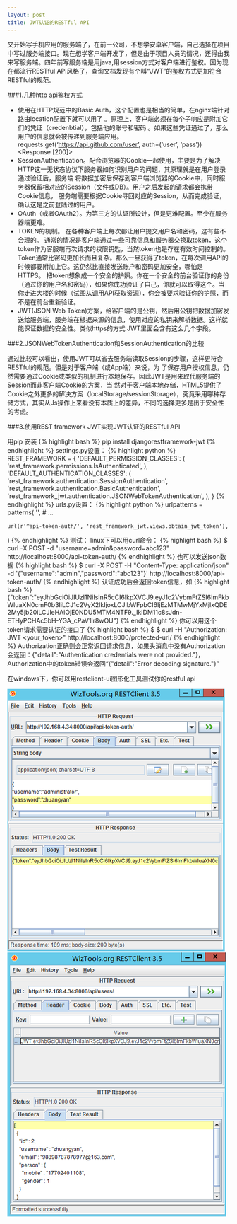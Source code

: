 ```yaml
---
layout: post
title: JWT认证的RESTful API
---
```


 又开始写手机应用的服务端了，在前一公司，不想学安卓客户端，自己选择在项目中写过服务端接口。现在想学客户端开发了，但是由于项目人员的情况，还得由我来写服务端。四年前写服务端是用java,用session方式对客户端进行鉴权。因为现在都流行RESTful API风格了，查询文档发现有个叫“JWT”的鉴权方式更加符合RESTful的规范。

###1.几种http api鉴权方式

*  使用在HTTP规范中的Basic Auth，这个配置也是相当的简单，在nginx端针对路由location配置下就可以用了 。原理上，客户端必须在每个子响应是附加它们的凭证（credenbtial），包括他的账号和密码 。如果这些凭证通过了，那么用户的信息就会被传递到服务端应用。
requests.get(‘https://api.github.com/user’, auth=(‘user’, ‘pass’))
<Response [200]>
*  SessionAuthentication。配合浏览器的Cookie一起使用，主要是为了解决HTTP这一无状态协议下服务器如何识别用户的问题，其原理就是在用户登录通过验证后，服务端 将数据加密后保存到客户端浏览器的Cookie中，同时服务器保留相对应的Session（文件或DB）。用户之后发起的请求都会携带Cookie信息， 服务端需要根据Cookie寻回对应的Session，从而完成验证，确认这是之前登陆过的用户。
*  OAuth（或者OAuth2）。为第三方的认证所设计，但是更难配置。至少在服务器端更难。
*  TOKEN的机制。 在各种客户端上每次都让用户提交用户名和密码，这有些不合理的。 通常的情况是客户端通过一些可靠信息和服务器交换取token，这个token作为客服端再次请求的权限钥匙，当然token也是存在有效时间控制的。 Token通常比密码更加长而且复杂。那么一旦获得了token，在每次调用API的时候都要附加上它。这仍然比直接发送账户和密码更加安全，哪怕是 HTTPS。
把token想象成一个安全的护照。你在一个安全的前台验证你的身份（通过你的用户名和密码），如果你成功验证了自己，你就可以取得这个。当你走进大楼的时候（试图从调用API获取资源），你会被要求验证你的护照，而不是在前台重新验证。
*  JWT(JSON Web Token)方案，给客户端的是公钥，然后用公钥把数据加密发送给服务端，服务端在根据来源的信息，使用对应的私钥来解析数据。这样就能保证数据的安全性。类似https的方式 JWT里面会含有这么几个字段。


###2.JSONWebTokenAuthentication和SessionAuthentication的比较

通过比较可以看出，使用JWT可以省去服务端读取Session的步骤，这样更符合RESTful的规范。但是对于客户端（或App端）来说，为 了保存用户授权信息，仍然需要通过Cookie或类似的机制进行本地保存。因此JWT是用来取代服务端的Session而非客户端Cookie的方案，当 然对于客户端本地存储，HTML5提供了Cookie之外更多的解决方案（localStorage/sessionStorage），究竟采用哪种存储方式，其实从Js操作上来看没有本质上的差异，不同的选择更多是出于安全性的考虑。


###3.使用REST framework JWT实现JWT认证的RESTful API

用pip 安装
{% highlight bash %}
    pip install djangorestframework-jwt 
{% endhighlight %}
settings.py设置：
{% highlight python %}
REST_FRAMEWORK = {
    'DEFAULT_PERMISSION_CLASSES': (
        'rest_framework.permissions.IsAuthenticated',
    ),
    'DEFAULT_AUTHENTICATION_CLASSES': (
        'rest_framework.authentication.SessionAuthentication',
        'rest_framework.authentication.BasicAuthentication',
        'rest_framework_jwt.authentication.JSONWebTokenAuthentication',
    ),
}
{% endhighlight %}
urls.py设置：
{% highlight python %}
urlpatterns = patterns(
    '',
    # ...

    url(r'^api-token-auth/', 'rest_framework_jwt.views.obtain_jwt_token'),
)
{% endhighlight %}
测试：
linux下可以用curl命令：
{% highlight bash  %}
$ curl -X POST -d "username=admin&password=abc123" http://localhost:8000/api-token-auth/
{% endhighlight %}
也可以发送json数据
{% highlight bash  %}
$ curl -X POST -H "Content-Type: application/json" -d '{"username":"admin","password":"abc123"}' http://localhost:8000/api-token-auth/
{% endhighlight %}
认证成功后会返回token信息，如
{% highlight bash  %}
{"token":"eyJhbGciOiJIUzI1NiIsInR5cCI6IkpXVCJ9.eyJ1c2VybmFtZSI6ImFkbWluaXN0cmF0b3IiLCJ1c2VyX2lkIjoxLCJlbWFpbCI6IjEzMTMwMjYxMjIxQDE2My5jb20iLCJleHAiOjE0NDU5MTM4NTF9._IkIDM11c8sJdn-ETHyPCHAc5bH-YGA_cPaV1lr8wOU"}
{% endhighlight %}
你可以用这个token请求需要认证的接口了
{% highlight bash  %}
$ $ curl -H "Authorization: JWT <your_token>" http://localhost:8000/protected-url/
{% endhighlight %}
Authorization正确则会正常返回请求信息，如果头消息中没有Authorization会返回：{"detail":"Authentication credentials were not provided."}，Authorization中的token错误会返回“{"detail":"Error decoding signature."}”

在windows下，你可以用restclient-ui图形化工具测试你的restful api

<em class="center"><img src="/static/img/JWT_RESTClient_Test1.png"></em>
<em class="center"><img src="/static/img/JWT_RESTClient_Test2.png"></em>




